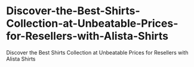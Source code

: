 # Discover-the-Best-Shirts-Collection-at-Unbeatable-Prices-for-Resellers-with-Alista-Shirts
Discover the Best Shirts Collection at Unbeatable Prices for Resellers with Alista Shirts
